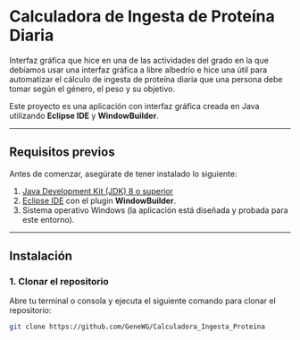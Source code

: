 # Calculadora de Ingesta de Proteína Diaria
Interfaz gráfica que hice en una de las actividades del grado en la que debíamos usar una interfaz gráfica a libre albedrío e hice una útil para automatizar el cálculo de ingesta de proteína diaria que una persona debe tomar según el género, el peso y su objetivo. 

Este proyecto es una aplicación con interfaz gráfica creada en Java utilizando **Eclipse IDE** y **WindowBuilder**.

---

## Requisitos previos

Antes de comenzar, asegúrate de tener instalado lo siguiente:

1. [Java Development Kit (JDK) 8 o superior](https://www.oracle.com/java/technologies/javase-downloads.html)
2. [Eclipse IDE](https://www.eclipse.org/downloads/) con el plugin **WindowBuilder**.
3. Sistema operativo Windows (la aplicación está diseñada y probada para este entorno).

---

## Instalación

### 1. Clonar el repositorio
Abre tu terminal o consola y ejecuta el siguiente comando para clonar el repositorio:

```bash
git clone https://github.com/GeneWG/Calculadora_Ingesta_Proteina

